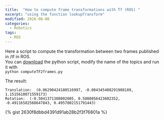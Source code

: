 ```yaml
---
title:  "How to compute frame transformations with Tf (ROS) "
excerpt: "using the function lookupTransform"
modified: 2016-08-08
categories: 
  - Robotics
tags:
  - ROS
---
```



Here a script to compute the transformation between two frames published in /tf in ROS.  
You can [download](https://gist.github.com/jokla/2630f8dbbd4391d91ab28b2f3f76801a/raw/fbf02a7ec13c4d7f61e9aea86719f866f18f539b/computeTF2frames.py) the python script, modify the name of the topics and run it with  
`python computeTF2frames.py`

The result:  

```
Translation:  (0.06290424180516997, -0.004345408291908189, 1.1515618071559173)
Rotation:  (-0.5041371308002005, 0.5088056423602352, -0.49116582568647843, 0.4957002151791443)

```

{% gist 2630f8dbbd4391d91ab28b2f3f76801a %}
